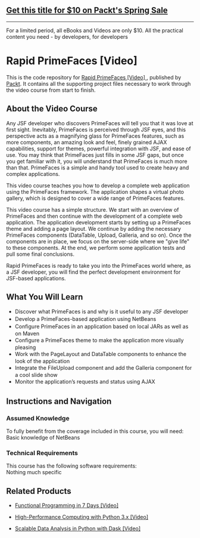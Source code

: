 ## [Get this title for $10 on Packt's Spring Sale](https://www.packt.com/V03667?utm_source=github&utm_medium=packt-github-repo&utm_campaign=spring_10_dollar_2022)
-----
For a limited period, all eBooks and Videos are only $10. All the practical content you need \- by developers, for developers

# Rapid PrimeFaces [Video] 
This is the code repository for [Rapid PrimeFaces [Video] ](https://www.packtpub.com/web-development/rapid-primefaces-video?utm_source=github&utm_medium=repository&utm_campaign=9781784391102), published by [Packt](https://www.packtpub.com/?utm_source=github). It contains all the supporting project files necessary to work through the video course from start to finish.
## About the Video Course
Any JSF developer who discovers PrimeFaces will tell you that it was love at first sight. Inevitably, PrimeFaces is perceived through JSF eyes, and this perspective acts as a magnifying glass for PrimeFaces features, such as more components, an amazing look and feel, finely grained AJAX capabilities, support for themes, powerful integration with JSF, and ease of use. You may think that PrimeFaces just fills in some JSF gaps, but once you get familiar with it, you will understand that PrimeFaces is much more than that. PrimeFaces is a simple and handy tool used to create heavy and complex applications.

This video course teaches you how to develop a complete web application using the PrimeFaces framework. The application shapes a virtual photo gallery, which is designed to cover a wide range of PrimeFaces features.

This video course has a simple structure. We start with an overview of PrimeFaces and then continue with the development of a complete web application. The application development starts by setting up a PrimeFaces theme and adding a page layout. We continue by adding the necessary PrimeFaces components (DataTable, Upload, Galleria, and so on). Once the components are in place, we focus on the server-side where we "give life" to these components. At the end, we perform some application tests and pull some final conclusions.

Rapid PrimeFaces is ready to take you into the PrimeFaces world where, as a JSF developer, you will find the perfect development environment for JSF-based applications.

<H2>What You Will Learn</H2>
<DIV class=book-info-will-learn-text>
<UL>
<LI><SPAN style="LINE-HEIGHT: 20px; BACKGROUND-COLOR: transparent">Discover what PrimeFaces is and why is it useful to any JSF developer</SPAN> 
<LI><SPAN style="LINE-HEIGHT: 20px; BACKGROUND-COLOR: transparent">Develop a PrimeFaces-based application using NetBeans</SPAN> 
<LI><SPAN style="LINE-HEIGHT: 20px; BACKGROUND-COLOR: transparent">Configure PrimeFaces in an application based on local JARs as well as on Maven</SPAN> 
<LI><SPAN style="LINE-HEIGHT: 20px; BACKGROUND-COLOR: transparent">Configure a PrimeFaces theme to make the application more visually pleasing</SPAN> 
<LI><SPAN style="LINE-HEIGHT: 20px; BACKGROUND-COLOR: transparent">Work with the PageLayout and DataTable components to enhance the look of the application</SPAN> 
<LI><SPAN style="LINE-HEIGHT: 20px; BACKGROUND-COLOR: transparent">Integrate the FileUpload component and add the Galleria component for a cool slide show</SPAN> 
<LI><SPAN style="LINE-HEIGHT: 20px; BACKGROUND-COLOR: transparent">Monitor the application’s requests and status using AJAX</SPAN> </LI></UL></DIV>

## Instructions and Navigation
### Assumed Knowledge
To fully benefit from the coverage included in this course, you will need:<br/>
Basic knowledge of NetBeans
### Technical Requirements
This course has the following software requirements:<br/>
Nothing much specific

## Related Products
* [Functional Programming in 7 Days [Video]](https://www.packtpub.com/application-development/functional-programming-7-days-video?utm_source=github&utm_medium=repository&utm_campaign=9781788990295)

* [High-Performance Computing with Python 3.x [Video]](https://www.packtpub.com/application-development/high-performance-computing-python-3x-video?utm_source=github&utm_medium=repository&utm_campaign=9781789956252)

* [Scalable Data Analysis in Python with Dask [Video]](https://www.packtpub.com/web-development/scalable-data-analysis-python-dask-video?utm_source=github&utm_medium=repository&utm_campaign=9781789808926)

